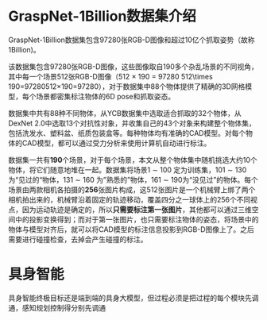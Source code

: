 # GraspNet-1Billion数据集介绍

GraspNet-1Billion数据集包含97280张RGB-D图像和超过10亿个抓取姿势（故称1Billion)。

该数据集包含97280张RGB-D图像，这些图像取自190多个杂乱场景的不同视角，其中每一个场景512张RGB-D图像（512 × 190 = 97280 512\times 190=97280512×190=97280），对于数据集中88个物体提供了精确的3D网格模型，每个场景都密集标注物体的6D pose和抓取姿态。

数据集中共有88种不同物体，从YCB数据集中选取适合抓取的32个物体，从DexNet 2.0中选取13个对抗性对象，并收集自己的43个对象来构建整个物体集，包括洗发水、塑料盆、纸质包装盒等。每种物体均有准确的CAD模型。对每个物体的CAD模型，都可以通过受力分析来使用计算机自动进行标注。

数据集一共有**190**个场景，对于每个场景，本文从整个物体集中随机挑选大约10个物体，将它们随意地堆在一起。数据集将场景1 ∼ 100 定为训练集，101 ∼ 130为“见过的“物体，131 ∼ 160 为”熟悉的”物体，161 ∼ 190为“没见过”的物体。每个场景由两款相机各拍摄的**256**张图片构成，这512张图片是一个机械臂上绑了两个相机拍出来的，机械臂沿着固定的轨迹移动，覆盖四分之一球体上的256个不同视点，因为运动轨迹是确定的，所以**只需要标注第一张图片**，其他都可以通过三维空间中的投影变换得到；而对于第一张图片，也只需要标注物体的姿态，将场景中的物体与模型对齐后，就可以将CAD模型的标注信息投影到RGB-D图像上了。之后需要进行碰撞检查，去掉会产生碰撞的标注。











# 具身智能

具身智能终极目标还是端到端的具身大模型，但过程必须是把过程的每个模块先调通，感知规划控制得分别先调通
